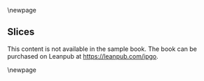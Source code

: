 \newpage
## Slices

This content is not available in the sample book. The book can be purchased on Leanpub at https://leanpub.com/ipgo.

\newpage